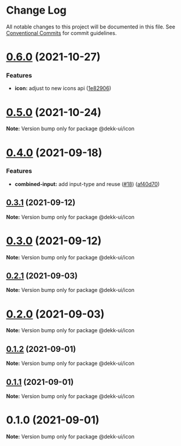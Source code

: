 # Change Log

All notable changes to this project will be documented in this file.
See [Conventional Commits](https://conventionalcommits.org) for commit guidelines.

# [0.6.0](https://github.com/dekk-app/design-system/compare/v0.5.1...v0.6.0) (2021-10-27)


### Features

* **icon:** adjust to new icons api ([1e82906](https://github.com/dekk-app/design-system/commit/1e829068a6e2102435c7b1b154384c7d26ae7abe))





# [0.5.0](https://github.com/dekk-app/design-system/compare/v0.4.2...v0.5.0) (2021-10-24)

**Note:** Version bump only for package @dekk-ui/icon





# [0.4.0](https://github.com/dekk-app/design-system/compare/v0.3.1...v0.4.0) (2021-09-18)


### Features

* **combined-input:** add input-type and reuse ([#18](https://github.com/dekk-app/design-system/issues/18)) ([af40d70](https://github.com/dekk-app/design-system/commit/af40d7066174b390933bff0160431cdb04fb6c5f))





## [0.3.1](https://github.com/dekk-app/design-system/compare/v0.3.0...v0.3.1) (2021-09-12)

**Note:** Version bump only for package @dekk-ui/icon





# [0.3.0](https://github.com/dekk-app/design-system/compare/v0.2.1...v0.3.0) (2021-09-12)

**Note:** Version bump only for package @dekk-ui/icon





## [0.2.1](https://github.com/dekk-app/design-system/compare/v0.2.0...v0.2.1) (2021-09-03)

**Note:** Version bump only for package @dekk-ui/icon





# [0.2.0](https://github.com/dekk-app/design-system/compare/v0.1.2...v0.2.0) (2021-09-03)

**Note:** Version bump only for package @dekk-ui/icon





## [0.1.2](https://github.com/dekk-app/design-system/compare/v0.1.1...v0.1.2) (2021-09-01)

**Note:** Version bump only for package @dekk-ui/icon





## [0.1.1](https://github.com/dekk-app/design-system/compare/v0.1.0...v0.1.1) (2021-09-01)

**Note:** Version bump only for package @dekk-ui/icon





# 0.1.0 (2021-09-01)

**Note:** Version bump only for package @dekk-ui/icon
